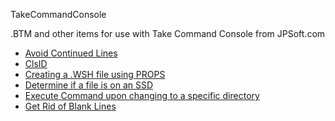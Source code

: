 TakeCommandConsole

.BTM and other items for use with Take Command Console from JPSoft.com

- [Avoid Continued Lines](<Avoid_Continued_Lines>)
- [ClsID](<ClsID>)
- [Creating a .WSH file using PROPS](<Creating_a_.WSH_file_using_PROPS>)
- [Determine if a file is on an SSD](<Determine_if_a_file_is_on_an_SSD>)
- [Execute Command upon changing to a specific directory](<Execute_Command_upon_changing_to_a_specific_directory>)
- [Get Rid of Blank Lines](<Get_Rid_of_Blank_Lines>)
